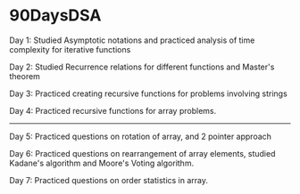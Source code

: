 # 90DaysDSA

Day 1: Studied Asymptotic notations and practiced analysis of time complexity for iterative functions 

Day 2: Studied Recurrence relations for different functions and Master's theorem

Day 3: Practiced creating recursive functions for problems involving strings 

Day 4: Practiced recursive functions for array problems.
_____
Day 5: Practiced questions on rotation of array, and 2 pointer approach

Day 6: Practiced questions on rearrangement of array elements, studied Kadane's algorithm and Moore's Voting algorithm.

Day 7: Practiced questions on order statistics in array.

